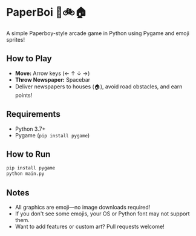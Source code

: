 # PaperBoi 📰🚲🏠

A simple Paperboy-style arcade game in Python using Pygame and emoji sprites!

## How to Play

- **Move:** Arrow keys (← ↑ ↓ →)
- **Throw Newspaper:** Spacebar
- Deliver newspapers to houses (🏠), avoid road obstacles, and earn points!

## Requirements

- Python 3.7+
- Pygame (`pip install pygame`)

## How to Run

```bash
pip install pygame
python main.py
```

## Notes

- All graphics are emoji—no image downloads required!
- If you don't see some emojis, your OS or Python font may not support them.
- Want to add features or custom art? Pull requests welcome!
